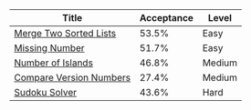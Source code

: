 | Title                                                                            | Acceptance   | Level   |
|----------------------------------------------------------------------------------|--------------|---------|
| [Merge Two Sorted Lists](https://leetcode.com/problems/merge-two-sorted-lists)   | 53.5%        | Easy    |
| [Missing Number](https://leetcode.com/problems/missing-number)                   | 51.7%        | Easy    |
| [Number of Islands](https://leetcode.com/problems/number-of-islands)             | 46.8%        | Medium  |
| [Compare Version Numbers](https://leetcode.com/problems/compare-version-numbers) | 27.4%        | Medium  |
| [Sudoku Solver](https://leetcode.com/problems/sudoku-solver)                     | 43.6%        | Hard    |